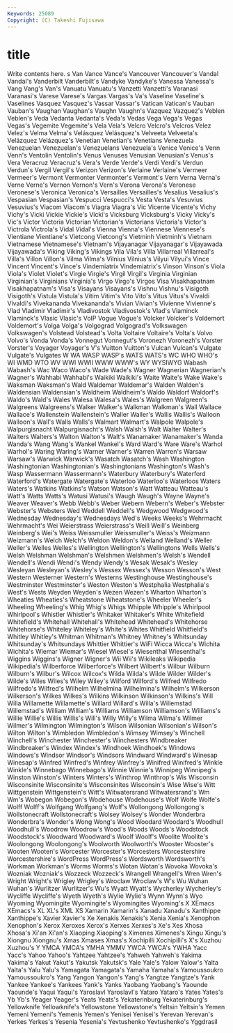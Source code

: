 ```yaml
---
Keywords: 25089 
Copyright: (C) Takeshi Fujisawa
---
```


# title

Write contents here.
s Van Vance Vance's Vancouver Vancouver's Vandal Vandal's Vanderbilt Vanderbilt's
Vandyke Vandyke's Vanessa Vanessa's Vang Vang's Van's Vanuatu Vanuatu's Vanzetti
Vanzetti's Varanasi Varanasi's Varese Varese's Vargas Vargas's Va's Vaseline Vaseline's
Vaselines Vasquez Vasquez's Vassar Vassar's Vatican Vatican's Vauban Vauban's Vaughan
Vaughan's Vaughn Vaughn's Vazquez Vazquez's Veblen Veblen's Veda Vedanta Vedanta's
Veda's Vedas Vega Vega's Vegas Vegas's Vegemite Vegemite's Vela Vela's
Velcro Velcro's Velcros Velez Velez's Velma Velma's Velásquez Velásquez's Velveeta
Velveeta's Velázquez Velázquez's Venetian Venetian's Venetians Venezuela Venezuelan Venezuelan's Venezuelans
Venezuela's Venice Venice's Venn Venn's Ventolin Ventolin's Venus Venuses Venusian
Venusian's Venus's Vera Veracruz Veracruz's Vera's Verde Verde's Verdi Verdi's
Verdun Verdun's Vergil Vergil's Verizon Verizon's Verlaine Verlaine's Vermeer Vermeer's
Vermont Vermonter Vermonter's Vermont's Vern Verna Verna's Verne Verne's Vernon
Vernon's Vern's Verona Verona's Veronese Veronese's Veronica Veronica's Versailles Versailles's
Vesalius Vesalius's Vespasian Vespasian's Vespucci Vespucci's Vesta Vesta's Vesuvius Vesuvius's
Viacom Viacom's Viagra Viagra's Vic Vicente Vicente's Vichy Vichy's Vicki
Vickie Vickie's Vicki's Vicksburg Vicksburg's Vicky Vicky's Vic's Victor Victoria
Victorian Victorian's Victorians Victoria's Victor's Victrola Victrola's Vidal Vidal's Vienna
Vienna's Viennese Viennese's Vientiane Vientiane's Vietcong Vietcong's Vietminh Vietminh's Vietnam
Vietnamese Vietnamese's Vietnam's Vijayanagar Vijayanagar's Vijayawada Vijayawada's Viking Viking's Vikings
Vila Vila's Villa Villarreal Villarreal's Villa's Villon Villon's Vilma Vilma's
Vilnius Vilnius's Vilyui Vilyui's Vince Vincent Vincent's Vince's Vindemiatrix Vindemiatrix's
Vinson Vinson's Viola Viola's Violet Violet's Virgie Virgie's Virgil Virgil's
Virginia Virginian Virginian's Virginians Virginia's Virgo Virgo's Virgos Visa Visakhapatnam
Visakhapatnam's Visa's Visayans Visayans's Vishnu Vishnu's Visigoth Visigoth's Vistula Vistula's
Vitim Vitim's Vito Vito's Vitus Vitus's Vivaldi Vivaldi's Vivekananda Vivekananda's
Vivian Vivian's Vivienne Vivienne's Vlad Vladimir Vladimir's Vladivostok Vladivostok's Vlad's
Vlaminck Vlaminck's Vlasic Vlasic's VoIP Vogue Vogue's Volcker Volcker's Voldemort
Voldemort's Volga Volga's Volgograd Volgograd's Volkswagen Volkswagen's Volstead Volstead's Volta
Voltaire Voltaire's Volta's Volvo Volvo's Vonda Vonda's Vonnegut Vonnegut's Voronezh
Voronezh's Vorster Vorster's Voyager Voyager's V's Vuitton Vuitton's Vulcan Vulcan's
Vulgate Vulgate's Vulgates W WA WASP WASP's WATS WATS's WC
WHO WHO's WI WMD WTO WV WWI WWII WWW WWW's
WY WYSIWYG Wabash Wabash's Wac Waco Waco's Wade Wade's Wagner
Wagnerian Wagnerian's Wagner's Wahhabi Wahhabi's Waikiki Waikiki's Waite Waite's Wake
Wake's Waksman Waksman's Wald Waldemar Waldemar's Walden Walden's Waldensian Waldensian's
Waldheim Waldheim's Waldo Waldorf Waldorf's Waldo's Wald's Wales Walesa Walesa's
Wales's Walgreen Walgreen's Walgreens Walgreens's Walker Walker's Walkman Walkman's Wall
Wallace Wallace's Wallenstein Wallenstein's Waller Waller's Wallis Wallis's Walloon Walloon's
Wall's Walls Walls's Walmart Walmart's Walpole Walpole's Walpurgisnacht Walpurgisnacht's Walsh
Walsh's Walt Walter Walter's Walters Walters's Walton Walton's Walt's Wanamaker
Wanamaker's Wanda Wanda's Wang Wang's Wankel Wankel's Ward Ward's Ware
Ware's Warhol Warhol's Waring Waring's Warner Warner's Warren Warren's Warsaw
Warsaw's Warwick Warwick's Wasatch Wasatch's Wash Washington Washingtonian Washingtonian's Washingtonians
Washington's Wash's Wasp Wassermann Wassermann's Waterbury Waterbury's Waterford Waterford's Watergate
Watergate's Waterloo Waterloo's Waterloos Waters Waters's Watkins Watkins's Watson Watson's
Watt Watteau Watteau's Watt's Watts Watts's Watusi Watusi's Waugh Waugh's
Wayne Wayne's Weaver Weaver's Webb Webb's Weber Webern Webern's Weber's
Webster Webster's Websters Wed Weddell Weddell's Wedgwood Wedgwood's Wednesday Wednesday's
Wednesdays Wed's Weeks Weeks's Wehrmacht Wehrmacht's Wei Weierstrass Weierstrass's Weill
Weill's Weinberg Weinberg's Wei's Weiss Weissmuller Weissmuller's Weiss's Weizmann Weizmann's
Welch Welch's Weldon Weldon's Welland Welland's Weller Weller's Welles Welles's
Wellington Wellington's Wellingtons Wells Wells's Welsh Welshman Welshman's Welshmen Welshmen's
Welsh's Wendell Wendell's Wendi Wendi's Wendy Wendy's Wesak Wesak's Wesley
Wesleyan Wesleyan's Wesley's Wessex Wessex's Wesson Wesson's West Western Westerner
Western's Westerns Westinghouse Westinghouse's Westminster Westminster's Weston Weston's Westphalia Westphalia's
West's Wests Weyden Weyden's Wezen Wezen's Wharton Wharton's Wheaties Wheaties's
Wheatstone Wheatstone's Wheeler Wheeler's Wheeling Wheeling's Whig Whig's Whigs Whipple
Whipple's Whirlpool Whirlpool's Whistler Whistler's Whitaker Whitaker's White Whitefield Whitefield's
Whitehall Whitehall's Whitehead Whitehead's Whitehorse Whitehorse's Whiteley Whiteley's White's Whites
Whitfield Whitfield's Whitley Whitley's Whitman Whitman's Whitney Whitney's Whitsunday Whitsunday's
Whitsundays Whittier Whittier's WiFi Wicca Wicca's Wichita Wichita's Wiemar Wiemar's
Wiesel Wiesel's Wiesenthal Wiesenthal's Wiggins Wiggins's Wigner Wigner's Wii Wii's
Wikileaks Wikipedia Wikipedia's Wilberforce Wilberforce's Wilbert Wilbert's Wilbur Wilburn Wilburn's
Wilbur's Wilcox Wilcox's Wilda Wilda's Wilde Wilder Wilder's Wilde's Wiles
Wiles's Wiley Wiley's Wilford Wilford's Wilfred Wilfredo Wilfredo's Wilfred's Wilhelm
Wilhelmina Wilhelmina's Wilhelm's Wilkerson Wilkerson's Wilkes Wilkes's Wilkins Wilkinson Wilkinson's
Wilkins's Will Willa Willamette Willamette's Willard Willard's Willa's Willemstad Willemstad's
William William's Williams Williamson Williamson's Williams's Willie Willie's Willis Willis's
Will's Willy Willy's Wilma Wilma's Wilmer Wilmer's Wilmington Wilmington's Wilson
Wilsonian Wilsonian's Wilson's Wilton Wilton's Wimbledon Wimbledon's Wimsey Wimsey's Winchell
Winchell's Winchester Winchester's Winchesters Windbreaker Windbreaker's Windex Windex's Windhoek Windhoek's
Windows Windows's Windsor Windsor's Windsors Windward Windward's Winesap Winesap's Winfred
Winfred's Winfrey Winfrey's Winifred Winifred's Winkle Winkle's Winnebago Winnebago's Winnie
Winnie's Winnipeg Winnipeg's Winston Winston's Winters Winters's Winthrop Winthrop's Wis
Wisconsin Wisconsinite Wisconsinite's Wisconsinites Wisconsin's Wise Wise's Witt Wittgenstein Wittgenstein's
Witt's Witwatersrand Witwatersrand's Wm Wm's Wobegon Wobegon's Wodehouse Wodehouse's Wolf
Wolfe Wolfe's Wolff Wolff's Wolfgang Wolfgang's Wolf's Wollongong Wollongong's Wollstonecraft
Wollstonecraft's Wolsey Wolsey's Wonder Wonderbra Wonderbra's Wonder's Wong Wong's Wood
Woodard Woodard's Woodhull Woodhull's Woodrow Woodrow's Wood's Woods Woods's Woodstock
Woodstock's Woodward Woodward's Woolf Woolf's Woolite Woolite's Woolongong Woolongong's Woolworth
Woolworth's Wooster Wooster's Wooten Wooten's Worcester Worcester's Worcesters Worcestershire Worcestershire's
WordPress WordPress's Wordsworth Wordsworth's Workman Workman's Worms Worms's Wotan Wotan's
Wovoka Wovoka's Wozniak Wozniak's Wozzeck Wozzeck's Wrangell Wrangell's Wren Wren's
Wright Wright's Wrigley Wrigley's Wroclaw Wroclaw's W's Wu Wuhan Wuhan's
Wurlitzer Wurlitzer's Wu's Wyatt Wyatt's Wycherley Wycherley's Wycliffe Wycliffe's Wyeth
Wyeth's Wylie Wylie's Wynn Wynn's Wyo Wyoming Wyomingite Wyomingite's Wyomingites
Wyoming's X XEmacs XEmacs's XL XL's XML XS Xamarin Xamarin's
Xanadu Xanadu's Xanthippe Xanthippe's Xavier Xavier's Xe Xenakis Xenakis's Xenia
Xenia's Xenophon Xenophon's Xerox Xeroxes Xerox's Xerxes Xerxes's Xe's Xes
Xhosa Xhosa's Xi'an Xi'an's Xiaoping Xiaoping's Ximenes Ximenes's Xingu Xingu's
Xiongnu Xiongnu's Xmas Xmases Xmas's Xochipilli Xochipilli's X's Xuzhou Xuzhou's
Y YMCA YMCA's YMHA YMMV YWCA YWCA's YWHA Yacc Yacc's
Yahoo Yahoo's Yahtzee Yahtzee's Yahweh Yahweh's Yakima Yakima's Yakut Yakut's
Yakutsk Yakutsk's Yale Yale's Yalow Yalow's Yalta Yalta's Yalu Yalu's
Yamagata Yamagata's Yamaha Yamaha's Yamoussoukro Yamoussoukro's Yang Yangon Yangon's Yang's
Yangtze Yangtze's Yank Yankee Yankee's Yankees Yank's Yanks Yaobang Yaobang's
Yaounde Yaounde's Yaqui Yaqui's Yaroslavl Yaroslavl's Yataro Yataro's Yates Yates's
Yb Yb's Yeager Yeager's Yeats Yeats's Yekaterinburg Yekaterinburg's Yellowknife Yellowknife's
Yellowstone Yellowstone's Yeltsin Yeltsin's Yemen Yemeni Yemeni's Yemenis Yemen's Yenisei
Yenisei's Yerevan Yerevan's Yerkes Yerkes's Yesenia Yesenia's Yevtushenko Yevtushenko's Yggdrasil
